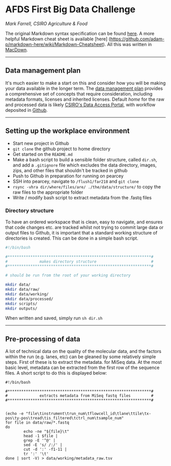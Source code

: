 # AFDS First Big Data Challenge
*Mark Farrell, CSIRO Agriculture & Food*

The original Markdown syntax specification can be found [here](http://daringfireball.net/projects/markdown/syntax).
A more helpful Markdown cheat sheet is available [here] (https://github.com/adam-p/markdown-here/wiki/Markdown-Cheatsheet). All this was written in [MacDown](https://macdown.uranusjr.com/).

___

## Data management plan
It's much easier to make a start on this and consider how you will be making your data available in the longer term. The [data management plan](https://confluence.csiro.au/display/RDM/Research+Data+Planner) provides a comprehensive set of concepts that require consideration, including metadata formats, licenses and inherited licenses. Default *home* for the raw and processed data is likely [CSIRO's Data Access Portal](https://data.csiro.au/dap/home?execution=e1s1), with workflow deposited in [Github](https://github.com/).

___

## Setting up the workplace environment
* Start new project in Github
* `git clone` the github project to home directory
* Get started on the `README.md`
* Make a bash script to build a sensible folder structure, called `dir.sh`, and add a `.gitignore` file which excludes the data directory, images, zips, and other files that shouldn't be tracked in github
* Push to Github in preparation for running on pearcey
* SSH into pearcey, navigate to `/flush1/far218` and `git clone`
* `rsync -vhra dir/where/files/are/ ./the/data/structure/` to copy the raw files to the appropriate folder
* Write / modify bash script to extract metadata from the .fastq files



### Directory structure
To have an ordered workspace that is clean, easy to navigate, and ensures that code changes etc. are tracked whilst not trying to commit large data or output files to Github, it is important that a standard working structure of directories is created. This can be done in a simple bash script. 

```sh
#!/bin/bash

#***************************************************************#
#              makes directory structure                        #
#***************************************************************#

# should be run from the root of your working directory

mkdir data/
mkdir data/raw/
mkdir data/working/
mkdir data/processed/
mkdir scripts/
mkdir outputs/
```
When written and saved, simply run `sh dir.sh`
___

## Pre-processing of data
A lot of technical data on the quality of the molecular data, and the factors within the run (e.g. lanes, etc) can be gleaned by some relatively simple steps. First of these is to extract the metadata. for MiSeq data. At the most basic level, metadata can be extracted from the first row of the sequence files. A short script to do this is displayed below:

```
#!/bin/bash

#***************************************************************#
#              extracts metadata from MiSeq fastq files         #
#***************************************************************#


(echo -e "file\tinstrument\trun_num\tflowcell_id\tlane\ttile\tx-pos\ty-pos\tread\tis_filtered\tctrl_num\tsample_num"
for file in data/raw/*.fastq
do
        echo -ne "${file}\t"
        head -1 $file |
        grep -E '^@' |
        sed -E 's/ /:/' | 
        cut -d ':' -f1-11 | 
        tr ':' '\t'
done | sort -V) > data/working/metadata_raw.tsv
```


